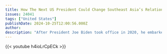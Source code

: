 ```yaml
---
title: How The Next US President Could Change Southeast Asia’s Relationship With America
issues: 24041
tags: ["United States"]
publishDate: 2024-10-25T12:00:56.000Z
author: 
description: "After President Joe Biden took office in 2020, he embarked on the Indo-Pacific Strategy. It increased American engagement in Asia, through economic and security commitments. In this time, countries like the Philippines, Japan and South Korea strengthened their military relationships with the US, while others like Indonesia and Vietnam sought to reap the rewards of American investments."
---
```


{{< youtube h4ioLrCpECk >}}